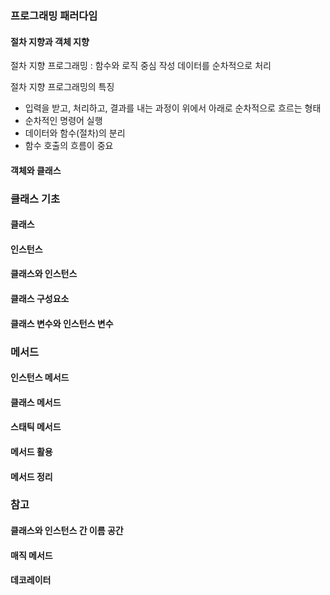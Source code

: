 ### 프로그래밍 패러다임
#### 절차 지향과 객체 지향
절차 지향 프로그래밍 : 함수와 로직 중심 작성 데이터를 순차적으로 처리

절차 지향 프로그래밍의 특징
- 입력을 받고, 처리하고, 결과를 내는 과정이 위에서 아래로 순차적으로 흐르는 형태
- 순차적인 명령어 실행
- 데이터와 함수(절차)의 분리
- 함수 호출의 흐름이 중요


#### 객체와 클래스

### 클래스 기초
#### 클래스

#### 인스턴스

#### 클래스와 인스턴스

#### 클래스 구성요소

#### 클래스 변수와 인스턴스 변수

### 메서드
#### 인스턴스 메서드

#### 클래스 메서드

#### 스태틱 메서드

#### 메서드 활용

#### 메서드 정리

### 참고
#### 클래스와 인스턴스 간 이름 공간

#### 매직 메서드

#### 데코레이터